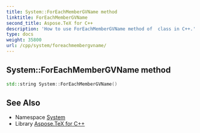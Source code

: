 ```yaml
---
title: System::ForEachMemberGVName method
linktitle: ForEachMemberGVName
second_title: Aspose.TeX for C++
description: 'How to use ForEachMemberGVName method of  class in C++.'
type: docs
weight: 35800
url: /cpp/system/foreachmembergvname/
---
```

## System::ForEachMemberGVName method




```cpp
std::string System::ForEachMemberGVName()
```

## See Also

* Namespace [System](../)
* Library [Aspose.TeX for C++](../../)
